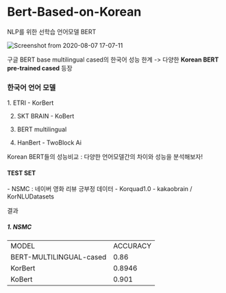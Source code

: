 # Bert-Based-on-Korean

NLP를 위한 선학습 언어모델 BERT

![Screenshot from 2020-08-07 17-07-11](https://user-images.githubusercontent.com/45285053/89623976-82f34680-d8d0-11ea-8761-a1ec0d5441ce.png)

구글 BERT base multilingual cased의 한국어 성능 한계 -> 다양한 <strong>Korean BERT pre-trained cased</strong> 등장

<h3>한국어 언어 모델</h3>
1. ETRI - KorBert</br>

2. SKT BRAIN - KoBert</br>

3. BERT multilingual</br>

4. HanBert - TwoBlock Ai</br>


Korean BERT들의 성능비교 : 다양한 언어모델간의 차이와 성능을 분석해보자!

<h4>TEST SET</h4>
- NSMC : 네이버 영화 리뷰 긍부정 데이터 
- Korquad1.0
- kakaobrain / KorNLUDatasets

결과 

<h5>1. NSMC</h5>
<table>
  <tr>
    <td>MODEL</td><td>ACCURACY</td>
  </tr>
  <tr>
    <td>BERT-MULTILINGUAL-cased</td><td>0.86</td>
  </tr>
  <tr>
    <td>KorBert</td><td>0.8946</td>
  </tr>
  <tr>
    <td>KoBert</td><td>0.901</td>
  </tr>
</table>
